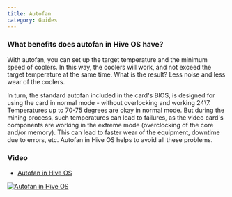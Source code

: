 ```yaml
---
title: Autofan
category: Guides
---
```


### What benefits does autofan in Hive OS have?
With autofan, you can set up the target temperature and the minimum speed of coolers. In this way, the coolers will work, and not exceed the target temperature at the same time. What is the result? Less noise and  less wear of the coolers.

In turn, the standard autofan included in the card's BIOS, is designed for using the card in normal mode - without overlocking and working 24\7. Temperatures up to 70-75 degrees are okay in normal mode. But during the mining process, such temperatures can lead to failures, as the video card's components are working in the extreme mode (overclocking of the core and/or memory). This can lead to faster wear of the equipment, downtime due to errors, etc. Autofan in Hive OS helps to avoid all these problems.

### Video
- <a href="https://www.youtube.com/watch?v=WMKMfwq9m2g">Autofan in Hive OS</a>

<a href="http://www.youtube.com/watch?feature=player_embedded&v=WMKMfwq9m2g
" target="_blank"><img src="http://img.youtube.com/vi/WMKMfwq9m2g/0.jpg"
alt="Autofan in Hive OS"></a>
